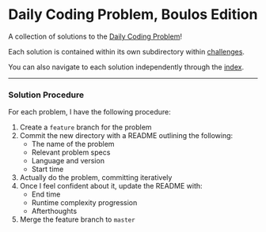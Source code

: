 # Daily Coding Problem, Boulos Edition
A collection of solutions to the [Daily Coding Problem](https://dailycodingproblem.com)!

Each solution is contained within its own subdirectory within [challenges](challenges).

You can also navigate to each solution independently through the [index](index.md).

---

### Solution Procedure
For each problem, I have the following procedure:

1. Create a `feature` branch for the problem
2. Commit the new directory with a README outlining the following:
    - The name of the problem
    - Relevant problem specs
    - Language and version
    - Start time
3. Actually do the problem, committing iteratively
4. Once I feel confident about it, update the README with:
    - End time
    - Runtime complexity progression
    - Afterthoughts
5. Merge the feature branch to `master`
